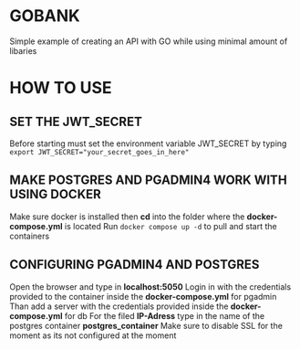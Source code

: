 # GOBANK
Simple example of creating an API with GO while using minimal amount of libaries

# HOW TO USE
## SET THE JWT_SECRET
Before starting must set the environment variable JWT_SECRET by typing `export JWT_SECRET="your_secret_goes_in_here"`
## MAKE POSTGRES AND PGADMIN4 WORK WITH USING DOCKER
Make sure docker is installed then **cd** into the folder where the **docker-compose.yml** is located
Run `docker compose up -d` to pull and start the containers

## CONFIGURING PGADMIN4 AND POSTGRES
Open the browser and type in **localhost:5050**
Login in with the credentials provided to the container inside the **docker-compose.yml** for pgadmin
Than add a server with the credentials provided inside the **docker-compose.yml** for db
For the filed **IP-Adress** type in the name of the postgres container **postgres_container**
Make sure to disable SSL for the moment as its not configured at the moment
